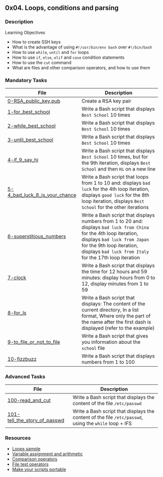 ## 0x04. Loops, conditions and parsing
### Description
Learning Objectives
* How to create SSH keys
* What is the advantage of using `#!/usr/bin/env bash` over `#!/bin/bash`
* How to use `while`, `until` and `for` loops
* How to use `if`, `else`, `elif` and `case` condition statements
* How to use the `cut` command
* What are files and other comparison operators, and how to use them

### Mandatory Tasks
| File | Description |
| ------ | ------ |
| [0-RSA_public_key.pub](0-RSA_public_key.pub) | Create a RSA key pair |
| [1-for_best_school](1-for_best_school) | Write a Bash script that displays `Best School` 10 times |
| [2-while_best_school](2-while_best_school) | Write a Bash script that displays `Best School` 10 times |
| [3-until_best_school](3-until_best_school) | Write a Bash script that displays `Best School` 10 times |
| [4-if_9_say_hi](4-if_9_say_hi) | Write a Bash script that displays `Best School` 10 times, but for the 9th iteration, displays `Best School` and then `Hi` on a new line |
| [5-4_bad_luck_8_is_your_chance](5-4_bad_luck_8_is_your_chance) | Write a Bash script that loops from 1 to 10 and: displays `bad luck` for the 4th loop iteration, displays `good luck` for the 8th loop iteration, displays `Best School` for the other iterations |
| [6-superstitious_numbers](6-superstitious_numbers) | Write a Bash script that displays numbers from 1 to 20 and: displays `bad luck from China` for the 4th loop iteration, displays `bad luck from Japan` for the 9th loop iteration, displays `bad luck from Italy` for the 17th loop iteration |
| [7-clock](7-clock) | Write a Bash script that displays the time for 12 hours and 59 minutes: display hours from 0 to 12, display minutes from 1 to 59 |
| [8-for_ls](8-for_ls) | Write a Bash script that displays: The content of the current directory, In a list format, Where only the part of the name after the first dash is displayed (refer to the example) |
| [9-to_file_or_not_to_file](9-to_file_or_not_to_file) | Write a Bash script that gives you information about the `school` file |
| [10-fizzbuzz](10-fizzbuzz) | Write a Bash script that displays numbers from 1 to 100 |

### Advanced Tasks
| File | Description |
| ------ | ------ |
| [100-read_and_cut](100-read_and_cut) | Write a Bash script that displays the content of the file `/etc/passwd` |
| [101-tell_the_story_of_passwd](101-tell_the_story_of_passwd) | Write a Bash script that displays the content of the file `/etc/passwd`, using the `while` loop + IFS |

### Resources
* [Loops sample](https://tldp.org/LDP/Bash-Beginners-Guide/html/sect_09_01.html)
* [Variable assignment and arithmetic](https://tldp.org/LDP/abs/html/ops.html)
* [Comparison operators](https://tldp.org/LDP/abs/html/comparison-ops.html)
* [File test operators](https://tldp.org/LDP/abs/html/fto.html)
* [Make your scripts portable](https://www.cyberciti.biz/tips/finding-bash-perl-python-portably-using-env.html)
